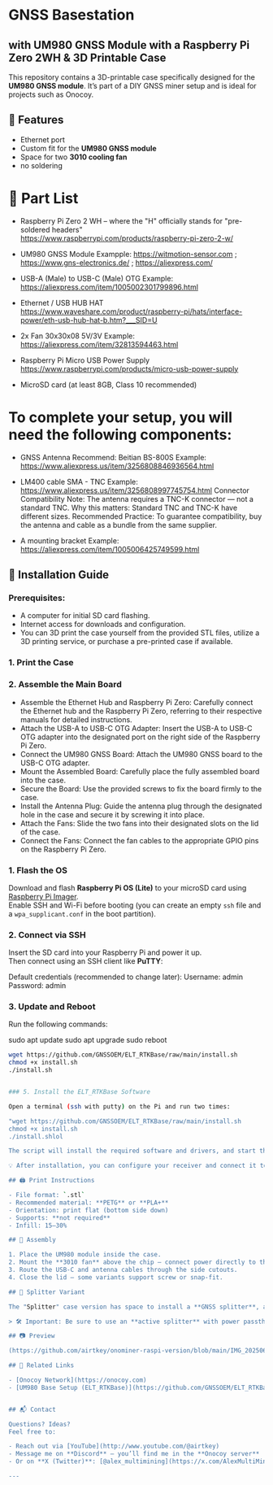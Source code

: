 #  GNSS Basestation
## with UM980 GNSS Module with a Raspberry Pi Zero 2WH & 3D Printable Case

This repository contains a 3D-printable case specifically designed for the **UM980 GNSS module**. It’s part of a DIY GNSS miner setup and is ideal for projects such as Onocoy.


## 🧩 Features
- Ethernet port
- Custom fit for the **UM980 GNSS module**
- Space for two **3010 cooling fan** 
- no soldering



# 📄 Part List

- Raspberry Pi Zero 2 WH – where the "H" officially stands for "pre-soldered headers"  
https://www.raspberrypi.com/products/raspberry-pi-zero-2-w/

- UM980 GNSS Module
Exampple:  https://witmotion-sensor.com ; https://www.gns-electronics.de/ ; https://aliexpress.com/

- USB-A (Male) to USB-C (Male) OTG
Example: https://aliexpress.com/item/1005002301799896.html

- Ethernet / USB HUB HAT 
https://www.waveshare.com/product/raspberry-pi/hats/interface-power/eth-usb-hub-hat-b.htm?___SID=U 

- 2x Fan 30x30x08 5V/3V
Example: https://aliexpress.com/item/32813594463.html

- Raspberry Pi Micro USB Power Supply
https://www.raspberrypi.com/products/micro-usb-power-supply

- MicroSD card (at least 8GB, Class 10 recommended)


# To complete your setup, you will need the following components:

- GNSS Antenna  Recommend: Beitian BS-800S
Example: https://www.aliexpress.us/item/3256808846936564.html

- LM400 cable SMA - TNC
Example: https://www.aliexpress.us/item/3256808997745754.html
Connector Compatibility Note:
The antenna requires a TNC-K connector — not a standard TNC.
Why this matters:
Standard TNC and TNC-K have different sizes.
Recommended Practice:
To guarantee compatibility, buy the antenna and cable as a bundle from the same supplier.

- A mounting bracket
Example: https://aliexpress.com/item/1005006425749599.html




## 🚀 Installation Guide

### Prerequisites:

- A computer for initial SD card flashing.
- Internet access for downloads and configuration.
- You can 3D print the case yourself from the provided STL files, utilize a 3D printing service, or purchase a pre-printed case if available.



### 1. Print the Case

### 2. Assemble the Main Board

- Assemble the Ethernet Hub and Raspberry Pi Zero: Carefully connect the Ethernet hub and the Raspberry Pi Zero, referring to their respective manuals for detailed instructions.
- Attach the USB-A to USB-C OTG Adapter: Insert the USB-A to USB-C OTG adapter into the designated port on the right side of the Raspberry Pi Zero.
- Connect the UM980 GNSS Board: Attach the UM980 GNSS board to the USB-C OTG adapter.
- Mount the Assembled Board: Carefully place the fully assembled board into the case.
- Secure the Board: Use the provided screws to fix the board firmly to the case.
- Install the Antenna Plug: Guide the antenna plug through the designated hole in the case and secure it by screwing it into place.
- Attach the Fans: Slide the two fans into their designated slots on the lid of the case.
- Connect the Fans: Connect the fan cables to the appropriate GPIO pins on the Raspberry Pi Zero.

### 1. Flash the OS
Download and flash **Raspberry Pi OS (Lite)** to your microSD card using [Raspberry Pi Imager](https://www.raspberrypi.com/software/).  
Enable SSH and Wi-Fi before booting (you can create an empty `ssh` file and a `wpa_supplicant.conf` in the boot partition).

### 2. Connect via SSH
Insert the SD card into your Raspberry Pi and power it up.  
Then connect using an SSH client like **PuTTY**:

Default credentials (recommended to change later):
Username: admin
Password: admin

### 3. Update and Reboot

Run the following commands:

sudo apt update
sudo apt upgrade
sudo reboot



   ```bash
   wget https://github.com/GNSSOEM/ELT_RTKBase/raw/main/install.sh
   chmod +x install.sh
   ./install.sh


### 5. Install the ELT_RTKBase Software

Open a terminal (ssh with putty) on the Pi and run two times:

"wget https://github.com/GNSSOEM/ELT_RTKBase/raw/main/install.sh
chmod +x install.sh
./install.shlol

The script will install the required software and drivers, and start the dashboard (usually accessible at http://raspberrypi.local:3000).

💡 After installation, you can configure your receiver and connect it to a network like Onocoy directly from the web dashboard.

## 🖨️ Print Instructions

- File format: `.stl`
- Recommended material: **PETG** or **PLA+**
- Orientation: print flat (bottom side down)
- Supports: **not required**
- Infill: 15–30%

## 🧰 Assembly

1. Place the UM980 module inside the case.
2. Mount the **3010 fan** above the chip – connect power directly to the module pins *(or skip if using a passive heatsink)*.
3. Route the USB-C and antenna cables through the side cutouts.
4. Close the lid – some variants support screw or snap-fit.

## 🔀 Splitter Variant

The "Splitter" case version has space to install a **GNSS splitter**, allowing you to run the UM980 module **in parallel with another GNSS miner** (e.g. for multimining with Geodnet + Onocoy).

> 🛠️ Important: Be sure to use an **active splitter** with power passthrough if your antenna needs voltage.

## 📷 Preview
  
(https://github.com/airtkey/onominer-raspi-version/blob/main/IMG_20250618_121334.jpg)

## 🔗 Related Links

- [Onocoy Network](https://onocoy.com)
- [UM980 Base Setup (ELT_RTKBase)](https://github.com/GNSSOEM/ELT_RTKBase)


## 📬 Contact

Questions? Ideas?  
Feel free to:
  
- Reach out via [YouTube](http://www.youtube.com/@airtkey)  
- Message me on **Discord** – you’ll find me in the **Onocoy server**   as alex_multimining.
- Or on **X (Twitter)**: [@alex_multimining](https://x.com/AlexMultiMining)

---

